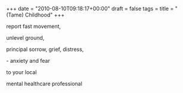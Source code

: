 +++
date = "2010-08-10T09:18:17+00:00"
draft = false
tags = 
title = "(Tame) Childhood"
+++
<p>report fast movement,</p>&#13;
<p>unlevel ground,</p>&#13;
<p>principal sorrow, grief, distress,</p>&#13;
<p>- anxiety and fear</p>&#13;
<p>to your local</p>&#13;
<p>mental healthcare professional</p> 